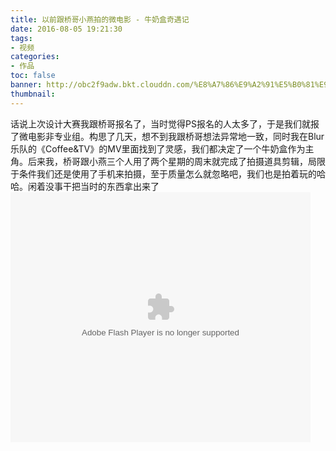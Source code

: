 ```yaml
---
title: 以前跟桥哥小燕拍的微电影 - 牛奶盒奇遇记
date: 2016-08-05 19:21:30
tags: 
- 视频
categories:
- 作品  
toc: false
banner: http://obc2f9adw.bkt.clouddn.com/%E8%A7%86%E9%A2%91%E5%B0%81%E9%9D%A2.jpg
thumbnail: 
---
```

话说上次设计大赛我跟桥哥报名了，当时觉得PS报名的人太多了，于是我们就报了微电影非专业组。构思了几天，想不到我跟桥哥想法异常地一致，同时我在Blur乐队的《Coffee&TV》的MV里面找到了灵感，我们都决定了一个牛奶盒作为主角。后来我，桥哥跟小燕三个人用了两个星期的周末就完成了拍摄道具剪辑，局限于条件我们还是使用了手机来拍摄，至于质量怎么就忽略吧，我们也是拍着玩的哈哈。闲着没事干把当时的东西拿出来了
<embed src="http://player.youku.com/player.php/sid/XMTY2MTI1ODcyOA==/v.swf" allowFullScreen="true" quality="high" width="480" height="400" align="middle" allowScriptAccess="always" type="application/x-shockwave-flash"></embed>


